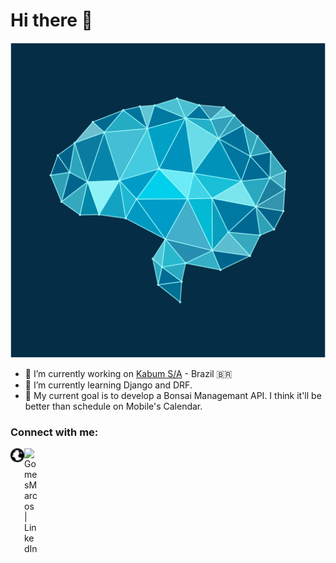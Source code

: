 # Hi there 👋


[![brain](https://raw.githubusercontent.com/GomesMarcos/GomesMarcos/ddf35ddfb29fd00e0f906b1ec81fcb50a20b9100/brain.svg)](https://codepen.io/gomesmarcos/pen/XxzPRL)
<br>

- 🔭 I’m currently working on <a href="https://www.kabum.com.br" target="_blank">Kabum S/A</a> - Brazil 🇧🇷
- 🌱 I’m currently learning Django and DRF.
- 🎯 My current goal is to develop a Bonsai Managemant API. I think it'll be better than schedule on Mobile's Calendar.


### Connect with me: 

[<img align="left" alt="GomesMarcos | CodePen" width="22px" src="https://raw.githubusercontent.com/iconic/open-iconic/master/svg/globe.svg" />][codepen]
[<img align="left" alt="GomesMarcos | LinkedIn" width="22px" src="https://cdn.jsdelivr.net/npm/simple-icons@v3/icons/linkedin.svg" />][linkedin]

[codepen]: https://codepen.io/gomesmarcos
[linkedin]: https://www.linkedin.com/in/marcos-gomes-73a520122/
